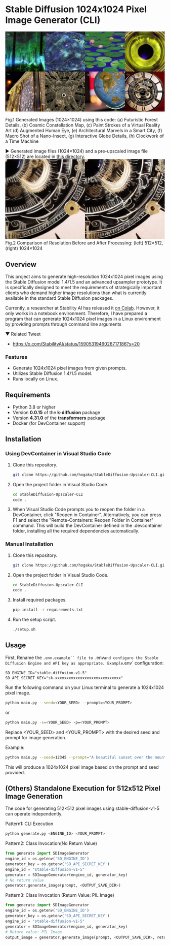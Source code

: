 # Stable Diffusion 1024x1024 Pixel Image Generator (CLI)
![Upscaled generated images](./img/upscaled.jpg)

Fig.1 Generated Images (1024×1024) using this code: (a) Futuristic Forest Details, (b) Cosmic Constellation Map, (c) Paint Strokes of a Virtual Reality Art (d) Augmented Human Eye,  (e) Architectural Marvels in a Smart City, (f) Macro Shot of a Nano-Insect, (g) Interactive Globe Details, (h) Clockwork of a Time Machine

▶ Generated image files (1024×1024) and a pre-upscaled image file (512×512) are located in [this directory](./samples/).
![Upscaled generated images (pick up)](./img/upscaled_pick.png)
Fig.2 Comparison of Resolution Before and After Processing: (left) 512×512, (right) 1024×1024 
## Overview

This project aims to generate high-resolution 1024x1024 pixel images using the Stable Diffusion model 1.4/1.5 and an advanced upsampler prototype. It is specifically designed to meet the requirements of strategically important clients who demand higher image resolutions than what is currently available in the standard Stable Diffusion packages.

Currently, a researcher at Stability AI has released it [on Colab](./Stable_Diffusion_Upscaler_Demo.ipynb). However, it only works in a notebook environment. Therefore, I have prepared a program that can generate 1024x1024 pixel images in a Linux environment by providing prompts through command line arguments

▼ Related Tweet

- https://x.com/StabilityAI/status/1590531946026717186?s=20


### Features

- Generate 1024x1024 pixel images from given prompts.
- Utilizes Stable Diffusion 1.4/1.5 model.
- Runs locally on Linux.

## Requirements

- Python 3.8 or higher
- Version **0.0.15** of the **k-diffusion** package
- Version **4.31.0** of the **transformers** package
- Docker (for DevContainer support)

## Installation

### Using DevContainer in Visual Studio Code

1. Clone this repository.
   ```bash
   git clone https://github.com/hogaku/StableDiffusion-Upscaler-CLI.git
   ```

2. Open the project folder in Visual Studio Code.
    ```bash
    cd StableDiffusion-Upscaler-CLI
    code .
    ```
3. When Visual Studio Code prompts you to reopen the folder in a DevContainer, click "Reopen in Container". Alternatively, you can press F1 and select the "Remote-Containers: Reopen Folder in Container" command.
This will build the DevContainer defined in the .devcontainer folder, installing all the required dependencies automatically.

### Manual Installation
1. Clone this repository.
   ```bash
   git clone https://github.com/hogaku/StableDiffusion-Upscaler-CLI.git
   ```
2. Open the project folder in Visual Studio Code.
    ```bash
    cd StableDiffusion-Upscaler-CLI
    code .
    ```
3. Install required packages.
   ```bash
   pip install -r requirements.txt
   ```
4. Run the setup script.
   ```bash
   ./setup.sh
   ```

## Usage
First, Rename the `.env.example`` file to `.env` and configure the Stable Diffusion Engine and API key as appropriate.
Example `.env` configuration:
```
SD_ENGINE_ID="stable-diffusion-v1-5"
SD_API_SECRET_KEY="sk-xxxxxxxxxxxxxxxxxxxxxxxxxxxxx"
```

Run the following command on your Linux terminal to generate a 1024x1024 pixel image.
```bash
python main.py --seed=<YOUR_SEED> --prompt=<YOUR_PROMPT>
```

or
```bash
python main.py -s=<YOUR_SEED> -p=<YOUR_PROMPT>
```
Replace <YOUR_SEED> and <YOUR_PROMPT> with the desired seed and prompt for image generation.

Example:
```bash
python main.py --seed=12345 --prompt="A beautiful sunset over the mountains."
```
This will produce a 1024x1024 pixel image based on the prompt and seed provided.

## (Others) Standalone Execution for 512x512 Pixel Image Generation
The code for generating 512×512 pixel images using stable-diffusion-v1-5 can operate independently.

Pattern1: CLI Execution
```bash
python generate.py <ENGINE_ID> <YOUR_PROMPT>
```

Pattern2: Class Invocation(No Return Value)
```python
from generate import SDImageGenerator
engine_id = os.getenv('SD_ENGINE_ID')
generator_key = os.getenv('SD_API_SECRET_KEY')
engine_id = "stable-diffusion-v1-5"
generator = SDImageGenerator(engine_id, generator_key)
# No return value
generator.generate_image(prompt, <OUTPUT_SAVE_DIR>)
```

Pattern3: Class Invocation (Return Value: PIL Image)
```python
from generate import SDImageGenerator
engine_id = os.getenv('SD_ENGINE_ID')
generator_key = os.getenv('SD_API_SECRET_KEY')
engine_id = "stable-diffusion-v1-5"
generator = SDImageGenerator(engine_id, generator_key)
# Return value: PIL Image
output_image = generator.generate_image(prompt, <OUTPUT_SAVE_DIR>, return_image_data=True)
```
